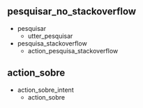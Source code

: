 ## pesquisar_no_stackoverflow
* pesquisar
	- utter_pesquisar
* pesquisa_stackoverflow
    - action_pesquisa_stackoverflow

## action_sobre
* action_sobre_intent
	- action_sobre